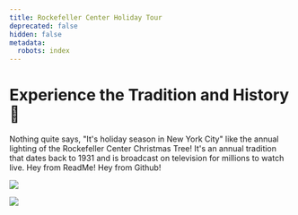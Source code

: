 ```yaml
---
title: Rockefeller Center Holiday Tour
deprecated: false
hidden: false
metadata:
  robots: index
---
```

# Experience the Tradition and History :christmas_tree:

Nothing quite says, "It's holiday season in New York City" like the annual lighting of the Rockefeller Center Christmas Tree! It's an annual tradition that dates back to 1931 and is broadcast on television for millions to watch live. Hey from ReadMe! Hey from Github! 

<Image align="center" src="https://files.readme.io/1b37471-Rockefeller-Center-christmas-tree-today-sk-231101-8176b6.jpg" />

![](https://i.etsystatic.com/24808723/r/il/1b02fa/2779084469/il_794xN.2779084469_6uuq.jpg)
